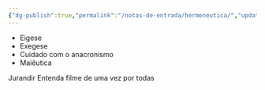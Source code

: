 ```yaml
---
{"dg-publish":true,"permalink":"/notas-de-entrada/hermeneutica/","updated":"2024-02-28T01:14:54.941-03:00"}
---
```



- Eigese
- Exegese
- Cuidado com o anacronismo
- Maiêutica

Jurandir
Entenda filme de uma vez por todas